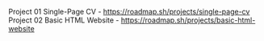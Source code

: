 Project 01 Single-Page CV - https://roadmap.sh/projects/single-page-cv 
Project 02 Basic HTML Website - https://roadmap.sh/projects/basic-html-website
